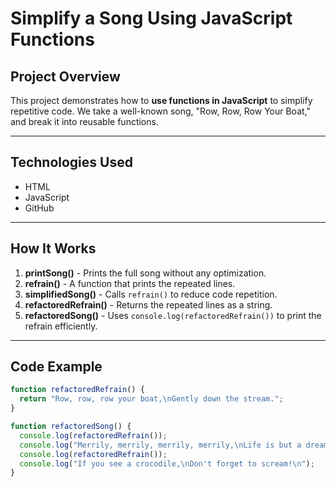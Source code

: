 # Simplify a Song Using JavaScript Functions

## **Project Overview**

This project demonstrates how to **use functions in JavaScript** to simplify repetitive code. We take a well-known song, "Row, Row, Row Your Boat," and break it into reusable functions.

---

## Technologies Used

- HTML
- JavaScript
- GitHub

---

## **How It Works**

1. **printSong()** - Prints the full song without any optimization.
2. **refrain()** - A function that prints the repeated lines.
3. **simplifiedSong()** - Calls `refrain()` to reduce code repetition.
4. **refactoredRefrain()** - Returns the repeated lines as a string.
5. **refactoredSong()** - Uses `console.log(refactoredRefrain())` to print the refrain efficiently.

---

## Code Example

```javascript
function refactoredRefrain() {
  return "Row, row, row your boat,\nGently down the stream.";
}

function refactoredSong() {
  console.log(refactoredRefrain());
  console.log("Merrily, merrily, merrily, merrily,\nLife is but a dream.\n");
  console.log(refactoredRefrain());
  console.log("If you see a crocodile,\nDon't forget to scream!\n");
}
```

